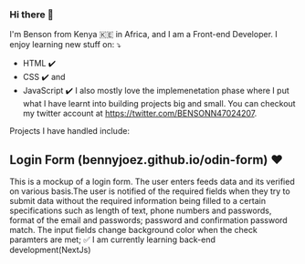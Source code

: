 ### Hi there 👋

I'm Benson from Kenya :kenya: in Africa, and I am a Front-end Developer. I enjoy learning new stuff on: ⤵️
- HTML ✔️ 
- CSS ✔️
and
- JavaScript ✔️
I also mostly love the implemenetation phase where I put what I have learnt into building projects big and small. You can checkout my twitter account at https://twitter.com/BENSONN47024207. 

Projects I have handled include:
## Login Form (bennyjoez.github.io/odin-form) ❤️
 This is a mockup of a login form. The user enters feeds data and its verified on various basis.The user is notified of the required fields when they try to submit data without the required information being filled to a certain specifications such as length of text, phone numbers and passwords, format of the email and passwords; password and confirmation password match. 
 The input fields change background color when the check paramters are met; ✅
I am currently learning back-end development(NextJs) 
